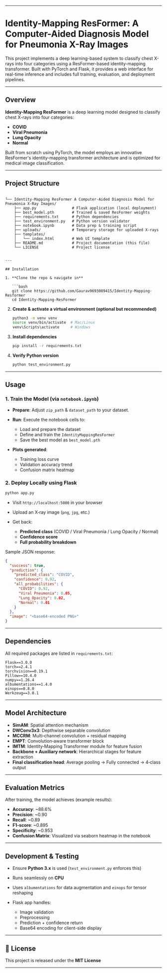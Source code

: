 

---

# Identity-Mapping ResFormer: A Computer-Aided Diagnosis Model for Pneumonia X-Ray Images

This project implements a deep learning-based system to classify chest X-rays into four categories using a ResFormer-based identity-mapping transformer. Built with PyTorch and Flask, it provides a web interface for real-time inference and includes full training, evaluation, and deployment pipelines.

---

## Overview

**Identity-Mapping ResFormer** is a deep learning model designed to classify chest X-rays into four categories:

* **COVID**
* **Viral Pneumonia**
* **Lung Opacity**
* **Normal**

Built from scratch using PyTorch, the model employs an innovative ResFormer's identity-mapping transformer architecture and is optimized for medical image classification.

---

## Project Structure

```

└── Identity-Mapping ResFormer A Computer-Aided Diagnosis Model for Pneumonia X-Ray Images/
    ├── app.py                # Flask application (local deployment)
    ├── best_model.pth        # Trained & saved ResFormer weights
    ├── requirements.txt      # Python dependencies
    ├── test_environment.py   # Python version validator
    ├── notebook.ipynb        # Data prep & training script
    ├── uploads/              # Temporary storage for uploaded X‑rays
    ├── templates/
    │   └── index.html        # Web UI template
    ├── README.md             # Project documentation (this file)
    └── LICENSE               # Project license


---

## Installation

1. **Clone the repo & navigate in**

   ```bash
   git clone https://github.com/Gaurav9693089415/Identity-Mapping-Resformer
   cd Identity-Mapping-ResFormer
   ```

2. **Create & activate a virtual environment (optional but recommended)**

   ```bash
   python3 -m venv venv
   source venv/bin/activate  # Mac/Linux
   venv\Scripts\activate     # Windows
   ```

3. **Install dependencies**

   ```bash
   pip install -r requirements.txt
   ```

4. **Verify Python version**

   ```bash
   python test_environment.py
   ```

---

## Usage

### 1. Train the Model (via `notebook.ipynb`)

* **Prepare**: Adjust `zip_path` & `dataset_path` to your dataset.

* **Run**: Execute the notebook cells to:

  * Load and prepare the dataset
  * Define and train the `IdentityMappingResFormer`
  * Save the best model as `best_model.pth`

* **Plots generated**:

  * Training loss curve
  * Validation accuracy trend
  * Confusion matrix heatmap

### 2. Deploy Locally using Flask

```bash
python app.py
```

* Visit `http://localhost:5000` in your browser
* Upload an X‑ray image (`png`, `jpg`, etc.)
* Get back:

  * **Predicted class** (COVID / Viral Pneumonia / Lung Opacity / Normal)
  * **Confidence score**
  * **Full probability breakdown**

Sample JSON response:

```json
{
  "success": true,
  "prediction": {
    "predicted_class": "COVID",
    "confidence": 0.92,
    "all_probabilities": {
      "COVID": 0.92,
      "Viral Pneumonia": 0.05,
      "Lung_Opacity": 0.02,
      "Normal": 0.01
    }
  },
  "image": "<base64‑encoded PNG>"
}
```

---

## Dependencies

All required packages are listed in `requirements.txt`:

```
Flask==3.0.0
torch==2.4.1
torchvision==0.19.1
Pillow==10.4.0
numpy==1.26.4
albumentations==1.4.0
einops==0.8.0
Werkzeug==3.0.1
```

---

## Model Architecture

* **SimAM**: Spatial attention mechanism
* **DWConv3x3**: Depthwise separable convolution
* **MCCRM**: Multi‑channel convolution + residual mapping
* **EMPT**: Convolution‑aware transformer block
* **IMTM**: Identity‑Mapping Transformer module for feature fusion
* **Backbone + Auxiliary network**: Hierarchical stages for feature extraction
* **Final classification head**: Average pooling → Fully connected → 4‑class output

---

## Evaluation Metrics

After training, the model achieves (example results):

* **Accuracy**: \~88.6%
* **Precision**: \~0.90
* **Recall**: \~0.89
* **F1‑score**: \~0.895
* **Specificity**: \~0.953
* **Confusion Matrix**: Visualized via seaborn heatmap in the notebook

---

## Development & Testing

* Ensure **Python 3.x** is used (`test_environment.py` enforces this)
* Runs seamlessly on **CPU**
* Uses `albumentations` for data augmentation and `einops` for tensor reshaping
* Flask app handles:

  * Image validation
  * Preprocessing
  * Prediction + confidence return
  * Base64 encoding for client-side display

---

## 📝 License

This project is released under the **MIT License**

---

